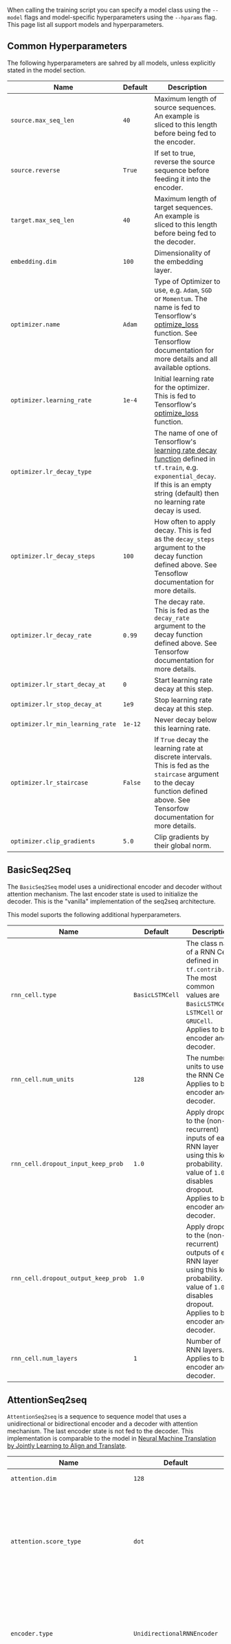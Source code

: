 When calling the training script you can specify a model class using the `--model` flags and model-specific hyperparameters using the `--hparams` flag. This page list all support models and hyperparameters.

## Common Hyperparameters

The following hyperparameters are sahred by all models, unless explicitly stated in the model section.

| Name | Default | Description |
| --- | --- | --- |
| `source.max_seq_len` | `40` | Maximum length of source sequences. An example is sliced to this length before being fed to the encoder. |
| `source.reverse` | `True` | If set to true, reverse the source sequence before feeding it into the encoder.|
| `target.max_seq_len` | `40` | Maximum length of target sequences. An example is sliced to this length before being fed to the decoder. |
| `embedding.dim` | `100` | Dimensionality of the embedding layer. |
| `optimizer.name` | `Adam` | Type of Optimizer to use, e.g. `Adam`, `SGD` or `Momentum`. The name is fed to Tensorflow's [optimize_loss](https://www.tensorflow.org/api_docs/python/contrib.layers/optimization#optimize_loss) function. See Tensorflow documentation for more details and all available options. |
| `optimizer.learning_rate` | `1e-4` | Initial learning rate for the optimizer. This is fed to Tensorflow's [optimize_loss](https://www.tensorflow.org/api_docs/python/contrib.layers/optimization#optimize_loss) function. |
| `optimizer.lr_decay_type` |  | The name of one of Tensorflow's [learning rate decay function](https://www.tensorflow.org/api_docs/python/#training--decaying-the-learning-rate) defined in `tf.train`, e.g. `exponential_decay`. If this is an empty string (default) then no learning rate decay is used. |
| `optimizer.lr_decay_steps` | `100` | How often to apply decay. This is fed as the `decay_steps` argument to the decay function defined above. See Tensoflow documentation for more details. |
| `optimizer.lr_decay_rate` | `0.99` | The decay rate. This is fed as the `decay_rate` argument to the decay function defined above. See Tensorfow documentation for more details. |
| `optimizer.lr_start_decay_at` | `0` | Start learning rate decay at this step. |
| `optimizer.lr_stop_decay_at` | `1e9` | Stop learning rate decay at this step.  |
| `optimizer.lr_min_learning_rate` | `1e-12` | Never decay below this learning rate. |
| `optimizer.lr_staircase` | `False` | If `True` decay the learning rate at discrete intervals. This is fed as the `staircase` argument to the decay function defined above. See Tensorfow documentation for more details. |
| `optimizer.clip_gradients` | `5.0` | Clip gradients by their global norm. |

## BasicSeq2Seq

The `BasicSeq2Seq` model uses a unidirectional encoder and decoder without attention mechanism. The last encoder state is used to initialize the decoder. This is the "vanilla" implementation of the seq2seq architecture.

This model suports the following additional hyperparameters.


| Name | Default | Description |
| --- | --- | --- |
| `rnn_cell.type` | `BasicLSTMCell` | The class name of a RNN Cell defined in `tf.contrib.rnn`. The most common values are `BasicLSTMCell`, `LSTMCell` or `GRUCell`. Applies to both encoder and decoder. |
| `rnn_cell.num_units` | `128` | The number of units to use for the RNN Cell. Applies to both encoder and decoder. |
| `rnn_cell.dropout_input_keep_prob` | `1.0` | Apply dropout to the (non-recurrent) inputs of each RNN layer using this keep probability. A value of `1.0` disables dropout. Applies to both encoder and decoder. |
| `rnn_cell.dropout_output_keep_prob` | `1.0`| Apply dropout to the (non-recurrent) outputs of each RNN layer using this keep probability. A value of `1.0` disables dropout. Applies to both encoder and decoder. |
| `rnn_cell.num_layers` | `1` | Number of RNN layers. Applies to both encoder and decoder. |



## AttentionSeq2seq

`AttentionSeq2seq` is a sequence to sequence model that uses a unidirectional or bidirectional encoder and a decoder with attention mechanism. The last encoder state is not fed to the decoder. This implementation is comparable to the model in [Neural Machine Translation by Jointly Learning to Align and Translate](https://arxiv.org/abs/1409.0473).

| Name | Default | Description |
| --- | --- | --- |
| `attention.dim` | `128` | Number of units in the attention layer. |
| `attention.score_type` | `dot` | The formula used to calculate attention scores. Available values are `bahdanau` and `dot`. `bahdanau` is described in [Neural Machine Translation by Jointly Learning to Align and Translate](https://arxiv.org/abs/1409.0473). `dot` is described in [Effective Approaches to Attention-based Neural Machine Translation](https://arxiv.org/abs/1508.04025).  |
| `encoder.type` | `UnidirectionalRNNEncoder` | Type of encoder to use. This is the class name of an encoder defined in `seq2seq.encoder`. Currently the supported value are `BidirectionalRNNEncoder` and `UnidirectionalRNNEncoder`. |
| `rnn_cell.type` | `BasicLSTMCell` | The class name of a RNN Cell defined in `tf.contrib.rnn`. The most common values are `BasicLSTMCell`, `LSTMCell` or `GRUCell`. Applies to both encoder and decoder. |
| `rnn_cell.num_units` | `128` | The number of units to use for the RNN Cell. Applies to both encoder and decoder. |
| `rnn_cell.dropout_input_keep_prob` | `1.0` | Apply dropout to the (non-recurrent) inputs of each RNN layer using this keep probability. A value of `1.0` disables dropout. Applies to both encoder and decoder. |
| `rnn_cell.dropout_output_keep_prob` | `1.0`| Apply dropout to the (non-recurrent) outputs of each RNN layer using this keep probability. A value of `1.0` disables dropout. Applies to both encoder and decoder. |
| `rnn_cell.num_layers` | `1` | Number of RNN layers. Applies to both encoder and decoder. |

